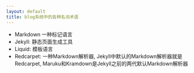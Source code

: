 ```yaml
---
layout: default
title: blog系统中的各种名词术语
---
```


* Markdown 一种标记语言
* Jekyll: 静态页面生成工具
* Liquid: 模板语言
* Redcarpet: 一种Markdown解析器, Jekyll中默认的Markdown解析器就是Redcarpet, Maruku和Kramdown是Jekyll之前的两代默认Markdown解析器


